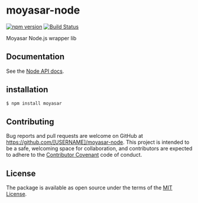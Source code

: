 # moyasar-node

[![npm version](https://badge.fury.io/js/moyasar.svg)](https://badge.fury.io/js/moyasar)
[![Build Status](https://travis-ci.org/moyasar/moyasar-node.svg?branch=master)](https://travis-ci.org/moyasar/moyasar-node)

Moyasar Node.js wrapper lib

## Documentation

See the [Node API docs](https://moyasar.com/docs/api/?javascript).

## installation

```sh
$ npm install moyasar
```

## Contributing

Bug reports and pull requests are welcome on GitHub at https://github.com/[USERNAME]/moyasar-node. This project is intended to be a safe, welcoming space for collaboration, and contributors are expected to adhere to the [Contributor Covenant](contributor-covenant.org) code of conduct.

## License

The package is available as open source under the terms of the [MIT License](http://opensource.org/licenses/MIT).
